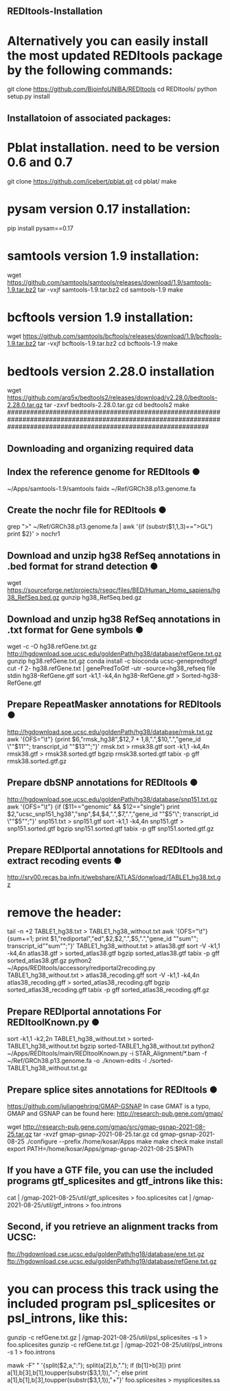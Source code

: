 ## REDItools-Installation
# Alternatively you can easily install the most updated REDItools package by the following commands:
git clone https://github.com/BioinfoUNIBA/REDItools
cd REDItools/
python setup.py install

## Installatoion of associated packages:
# Pblat installation. need to be version 0.6 and 0.7
git clone https://github.com/icebert/pblat.git
cd pblat/
make

# pysam version 0.17 installation:
pip install pysam==0.17

# samtools version 1.9 installation:
wget https://github.com/samtools/samtools/releases/download/1.9/samtools-1.9.tar.bz2
tar -vxjf samtools-1.9.tar.bz2
cd samtools-1.9
make

# bcftools version 1.9 installation:
wget https://github.com/samtools/bcftools/releases/download/1.9/bcftools-1.9.tar.bz2
tar -vxjf bcftools-1.9.tar.bz2
cd bcftools-1.9
make

# bedtools version 2.28.0 installation
wget https://github.com/arq5x/bedtools2/releases/download/v2.28.0/bedtools-2.28.0.tar.gz
tar -zxvf bedtools-2.28.0.tar.gz
cd bedtools2
make
#####################################################################################################################################################################

## Downloading and organizing required data

## Index the reference genome for REDItools ●
~/Apps/samtools-1.9/samtools faidx ~/Ref/GRCh38.p13.genome.fa

## Create the nochr file for REDItools ●
grep ">" ~/Ref/GRCh38.p13.genome.fa  | awk '{if (substr($1,1,3)==">GL") print $2}' > nochr1


## Download and unzip hg38 RefSeq annotations in .bed format for strand detection ●
wget https://sourceforge.net/projects/rseqc/files/BED/Human_Homo_sapiens/hg38_RefSeq.bed.gz
gunzip hg38_RefSeq.bed.gz

## Download and unzip hg38 RefSeq annotations in .txt format for Gene symbols ●
wget -c -O hg38.refGene.txt.gz http://hgdownload.soe.ucsc.edu/goldenPath/hg38/database/refGene.txt.gz
gunzip hg38.refGene.txt.gz
conda install -c bioconda ucsc-genepredtogtf
cut -f 2- hg38.refGene.txt | genePredToGtf -utr -source=hg38_refseq file stdin hg38-RefGene.gtf
sort -k1,1 -k4,4n hg38-RefGene.gtf > Sorted-hg38-RefGene.gtf 

## Prepare RepeatMasker annotations for REDItools ●
http://hgdownload.soe.ucsc.edu/goldenPath/hg38/database/rmsk.txt.gz
awk '{OFS="\t"} {print $6,"rmsk_hg38",$12,$7+1,$8,".",$10,".","gene_id \""$11"\"; transcript_id \""$13"\";"}' rmsk.txt > rmsk38.gtf
sort -k1,1 -k4,4n rmsk38.gtf > rmsk38.sorted.gtf
bgzip rmsk38.sorted.gtf
tabix -p gff rmsk38.sorted.gtf.gz

## Prepare dbSNP annotations for REDItools ●
http://hgdownload.soe.ucsc.edu/goldenPath/hg38/database/snp151.txt.gz
awk '{OFS="\t"} {if ($11=="genomic" && $12=="single") print $2,"ucsc_snp151_hg38","snp",$4,$4,".",$7,".","gene_id \""$5"\"; transcript_id \""$5"\";"}' snp151.txt > snp151.gtf
sort -k1,1 -k4,4n snp151.gtf > snp151.sorted.gtf
bgzip snp151.sorted.gtf
tabix -p gff snp151.sorted.gtf.gz

## Prepare REDIportal annotations for REDItools and extract recoding events ●
http://srv00.recas.ba.infn.it/webshare/ATLAS/donwload/TABLE1_hg38.txt.gz
# remove the header:
tail -n +2 TABLE1_hg38.txt > TABLE1_hg38_without.txt
awk '{OFS="\t"} {sum+=1; print $1,"rediportal","ed",$2,$2,".",$5,".","gene_id \""sum"\"; transcript_id\""sum"\";"}' TABLE1_hg38_without.txt > atlas38.gtf
sort -V -k1,1 -k4,4n atlas38.gtf > sorted_atlas38.gtf
bgzip sorted_atlas38.gtf
tabix -p gff sorted_atlas38.gtf.gz
python2 ~/Apps/REDItools/accessory/rediportal2recoding.py TABLE1_hg38_without.txt > atlas38_recoding.gff
sort -V -k1,1 -k4,4n atlas38_recoding.gff > sorted_atlas38_recoding.gff
bgzip sorted_atlas38_recoding.gff
tabix -p gff sorted_atlas38_recoding.gff.gz

## Prepare REDIportal annotations For REDItoolKnown.py ●
sort -k1,1 -k2,2n TABLE1_hg38_without.txt > sorted-TABLE1_hg38_without.txt
bgzip sorted-TABLE1_hg38_without.txt
python2 ~/Apps/REDItools/main/REDItoolKnown.py -i STAR_Alignment/*.bam -f ~/Ref/GRCh38.p13.genome.fa -o ./known-edits -l ./sorted-TABLE1_hg38_without.txt.gz

## Prepare splice sites annotations for REDItools ●
https://github.com/juliangehring/GMAP-GSNAP
In case GMAT is a typo, GMAP and GSNAP can be found here:
http://research-pub.gene.com/gmap/

wget http://research-pub.gene.com/gmap/src/gmap-gsnap-2021-08-25.tar.gz
tar -xvzf gmap-gsnap-2021-08-25.tar.gz
cd gmap-gsnap-2021-08-25
./configure --prefix /home/kosar/Apps 
make 
make check
make install
export PATH=/home/kosar/Apps/gmap-gsnap-2021-08-25:$PATh


## If you have a GTF file, you can use the included programs gtf_splicesites and gtf_introns like this:

cat <gtf file> | /gmap-2021-08-25/util/gtf_splicesites > foo.splicesites
cat <gtf file> | /gmap-2021-08-25/util/gtf_introns > foo.introns


## Second, if you retrieve an alignment tracks from UCSC:

ftp://hgdownload.cse.ucsc.edu/goldenPath/hg18/database/ene.txt.gz
ftp://hgdownload.cse.ucsc.edu/goldenPath/hg19/database/refGene.txt.gz

# you can process this track using the included program psl_splicesites or psl_introns, like this:

gunzip -c refGene.txt.gz | /gmap-2021-08-25/util/psl_splicesites -s 1 > foo.splicesites
gunzip -c refGene.txt.gz | /gmap-2021-08-25/util/psl_introns -s 1 > foo.introns


mawk -F" " '{split($2,a,":"); split(a[2],b,"."); if (b[1]>b[3]) print a[1],b[3],b[1],toupper(substr($3,1,1)),"-"; else print a[1],b[1],b[3],toupper(substr($3,1,1)),"+"}' foo.splicesites > mysplicesites.ss
  
  
  
  
